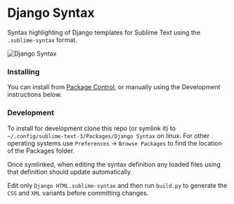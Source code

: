 # Django Syntax

Syntax highlighting of Django templates for Sublime Text using the `.sublime-syntax` format.

![Django Syntax](https://user-images.githubusercontent.com/335152/70323213-27922580-1824-11ea-97db-d6bea285e9f8.png)

### Installing

You can install from [Package Control](https://packagecontrol.io/packages/Django%20Syntax), or manually using the Development instructions below.

### Development

To install for development clone this repo (or symlink it) to `~/.config/sublime-text-3/Packages/Django Syntax` on linux. For other operating systems use `Preferences` -> `Browse Packages` to find the location of the Packages folder.

Once symlinked, when editing the syntax definition any loaded files using that definition should update automatically.

Edit only `Django HTML.sublime-syntax` and then run `build.py` to generate the `CSS` and `XML` variants before committing changes.
